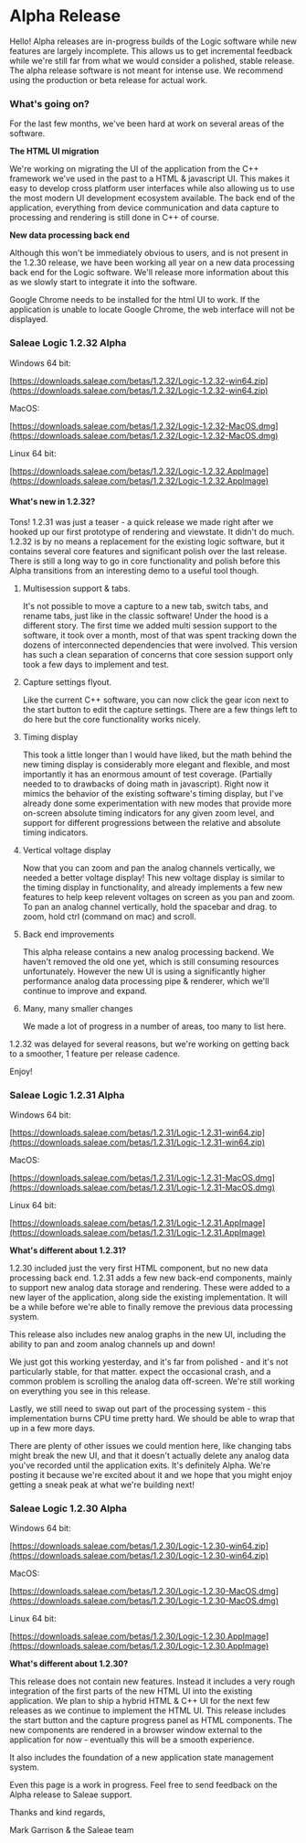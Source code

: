 # Alpha Release

Hello! Alpha releases are in-progress builds of the Logic software while new features are largely incomplete. This allows us to get incremental feedback while we're still far from what we would consider a polished, stable release. The alpha release software is not meant for intense use. We recommend using the production or beta release for actual work.

### What's going on?

For the last few months, we've been hard at work on several areas of the software.

**The HTML UI migration**

We're working on migrating the UI of the application from the C++ framework we've used in the past to a HTML & javascript UI. This makes it easy to develop cross platform user interfaces while also allowing us to use the most modern UI development ecosystem available. The back end of the application, everything from device communication and data capture to processing and rendering is still done in C++ of course.

**New data processing back end**

Although this won't be immediately obvious to users, and is not present in the 1.2.30 release, we have been working all year on a new data processing back end for the Logic software. We'll release more information about this as we slowly start to integrate it into the software.

Google Chrome needs to be installed for the html UI to work. If the application is unable to locate Google Chrome, the web interface will not be displayed.

### Saleae Logic 1.2.32 Alpha

Windows 64 bit:

[https://downloads.saleae.com/betas/1.2.32/Logic-1.2.32-win64.zip](https://downloads.saleae.com/betas/1.2.32/Logic-1.2.32-win64.zip)

MacOS:

[https://downloads.saleae.com/betas/1.2.32/Logic-1.2.32-MacOS.dmg](https://downloads.saleae.com/betas/1.2.32/Logic-1.2.32-MacOS.dmg)

Linux 64 bit:

[https://downloads.saleae.com/betas/1.2.32/Logic-1.2.32.AppImage](https://downloads.saleae.com/betas/1.2.32/Logic-1.2.32.AppImage)

#### What's new in 1.2.32?

Tons! 1.2.31 was just a teaser - a quick release we made right after we hooked up our first prototype of rendering and viewstate. It didn't do much. 1.2.32 is by no means a replacement for the existing logic software, but it contains several core features and significant polish over the last release. There is still a long way to go in core functionality and polish before this Alpha transitions from an interesting demo to a useful tool though.

1. Multisession support & tabs.

   It's not possible to move a capture to a new tab, switch tabs, and rename tabs, just like in the classic software! Under the hood is a different story. The first time we added multi session support to the software, it took over a month, most of that was spent tracking down the dozens of interconnected dependencies that were involved. This version has such a clean separation of concerns that core session support only took a few days to implement and test. 

2. Capture settings flyout.

   Like the current C++ software, you can now click the gear icon next to the start button to edit the capture settings. There are a few things left to do here but the core functionality works nicely.

3. Timing display

   This took a little longer than I would have liked, but the math behind the new timing display is considerably more elegant and flexible, and most importantly it has an enormous amount of test coverage. \(Partially needed to to drawbacks of doing math in javascript\). Right now it mimics the behavior of the existing software's timing display, but I've already done some experimentation with new modes that provide more on-screen absolute timing indicators for any given zoom level, and support for different progressions between the relative and absolute timing indicators.

4. Vertical voltage display

   Now that you can zoom and pan the analog channels vertically, we needed a better voltage display! This new voltage display is similar to the timing display in functionality, and already implements a few new features to help keep relevent voltages on screen as you pan and zoom. To pan an analog channel vertically, hold the spacebar and drag. to zoom, hold ctrl \(command on mac\) and scroll.

5. Back end improvements

   This alpha release contains a new analog processing backend. We haven't removed the old one yet, which is still consuming resources unfortunately. However the new UI is using a significantly higher performance analog data processing pipe & renderer, which we'll continue to improve and expand.

6. Many, many smaller changes

   We made a lot of progress in a number of areas, too many to list here.

1.2.32 was delayed for several reasons, but we're working on getting back to a smoother, 1 feature per release cadence.

Enjoy!

### Saleae Logic 1.2.31 Alpha

Windows 64 bit:

[https://downloads.saleae.com/betas/1.2.31/Logic-1.2.31-win64.zip](https://downloads.saleae.com/betas/1.2.31/Logic-1.2.31-win64.zip)

MacOS:

[https://downloads.saleae.com/betas/1.2.31/Logic-1.2.31-MacOS.dmg](https://downloads.saleae.com/betas/1.2.31/Logic-1.2.31-MacOS.dmg)

Linux 64 bit:

[https://downloads.saleae.com/betas/1.2.31/Logic-1.2.31.AppImage](https://downloads.saleae.com/betas/1.2.31/Logic-1.2.31.AppImage)

**What's different about 1.2.31?**

1.2.30 included just the very first HTML component, but no new data processing back end. 1.2.31 adds a few new back-end components, mainly to support new analog data storage and rendering. These were added to a new layer of the application, along side the existing implementation. It will be a while before we're able to finally remove the previous data processing system.

This release also includes new analog graphs in the new UI, including the ability to pan and zoom analog channels up and down!

We just got this working yesterday, and it's far from polished - and it's not particularly stable, for that matter. expect the occasional crash, and a common problem is scrolling the analog data off-screen. We're still working on everything you see in this release.

Lastly, we still need to swap out part of the processing system - this implementation burns CPU time pretty hard. We should be able to wrap that up in a few more days.

There are plenty of other issues we could mention here, like changing tabs might break the new UI, and that it doesn't actually delete any analog data you've recorded until the application exits. It's definitely Alpha. We're posting it because we're excited about it and we hope that you might enjoy getting a sneak peak at what we're building next!

### Saleae Logic 1.2.30 Alpha

Windows 64 bit:

[https://downloads.saleae.com/betas/1.2.30/Logic-1.2.30-win64.zip](https://downloads.saleae.com/betas/1.2.30/Logic-1.2.30-win64.zip)

MacOS:

[https://downloads.saleae.com/betas/1.2.30/Logic-1.2.30-MacOS.dmg](https://downloads.saleae.com/betas/1.2.30/Logic-1.2.30-MacOS.dmg)

Linux 64 bit:

[https://downloads.saleae.com/betas/1.2.30/Logic-1.2.30.AppImage](https://downloads.saleae.com/betas/1.2.30/Logic-1.2.30.AppImage)

**What's different about 1.2.30?**

This release does not contain new features. Instead it includes a very rough integration of the first parts of the new HTML UI into the existing application. We plan to ship a hybrid HTML & C++ UI for the next few releases as we continue to implement the HTML UI. This release includes the start button and the capture progress panel as HTML components. The new components are rendered in a browser window external to the application for now - eventually this will be a smooth experience.

It also includes the foundation of a new application state management system.

Even this page is a work in progress. Feel free to send feedback on the Alpha release to Saleae support.

Thanks and kind regards,

Mark Garrison & the Saleae team

